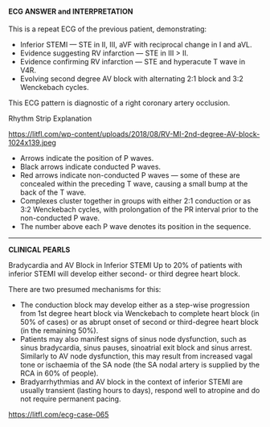 #### ECG ANSWER and INTERPRETATION

This is a repeat ECG of the previous patient, demonstrating:
* Inferior STEMI — STE in II, III, aVF with reciprocal change in I and aVL. 
* Evidence suggesting RV infarction — STE in III > II.
* Evidence confirming RV infarction — STE and hyperacute T wave in V4R. 
* Evolving second degree AV block with alternating 2:1 block and 3:2 Wenckebach cycles.

This ECG pattern is diagnostic of a right coronary artery occlusion.

Rhythm Strip Explanation

<https://litfl.com/wp-content/uploads/2018/08/RV-MI-2nd-degree-AV-block-1024x139.jpeg> 
* Arrows indicate the position of P waves. 
* Black arrows indicate conducted P waves. 
* Red arrows indicate non-conducted P waves — some of these are concealed within the preceding T wave, causing a small bump at the back of the T wave. 
* Complexes cluster together in groups with either 2:1 conduction or as 3:2 Wenckebach cycles, with prolongation of the PR interval prior to the non-conducted P wave.
* The number above each P wave denotes its position in the sequence. 

---------------

**CLINICAL PEARLS**

Bradycardia and AV Block in Inferior STEMI
Up to 20% of patients with inferior STEMI will develop either second- or third degree heart block.

There are two presumed mechanisms for this:
* The conduction block may develop either as a step-wise progression from 1st degree heart block via Wenckebach to complete heart block (in 50% of cases) or as abrupt onset of second or third-degree heart block (in the remaining 50%). 
* Patients may also manifest signs of sinus node dysfunction, such as sinus bradycardia, sinus pauses, sinoatrial exit block and sinus arrest. Similarly to AV node dysfunction, this may result from increased vagal tone or ischaemia of the SA node (the SA nodal artery is supplied by the RCA in 60% of people).
* Bradyarrhythmias and AV block in the context of inferior STEMI are usually transient (lasting hours to days), respond well to atropine and do not require permanent pacing. 

<https://litfl.com/ecg-case-065>

